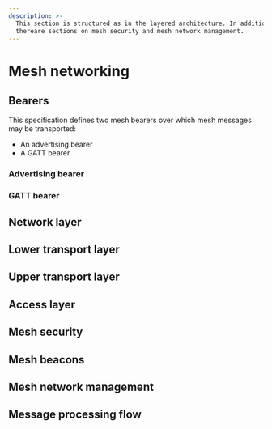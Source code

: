 ```yaml
---
description: >-
  This section is structured as in the layered architecture. In addition,
  thereare sections on mesh security and mesh network management.
---
```


# Mesh networking

## Bearers

This specification defines two mesh bearers over which mesh messages may be transported:

* An advertising bearer 
* A GATT bearer

### Advertising bearer

### GATT bearer

## Network layer

## Lower transport layer

## Upper transport layer

## Access layer

## Mesh security

## Mesh beacons

## Mesh network management

## Message processing flow

